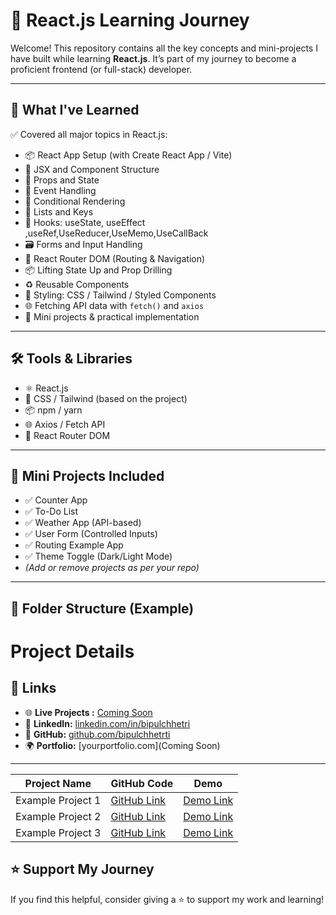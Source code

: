 
# 🚀 React.js Learning Journey

Welcome! This repository contains all the key concepts and mini-projects I have built while learning **React.js**. It’s part of my journey to become a proficient frontend (or full-stack) developer.

---

## 📘 What I've Learned

✅ Covered all major topics in React.js:

- 📦 React App Setup (with Create React App / Vite)
- 🧱 JSX and Component Structure
- 🔄 Props and State
- 📍 Event Handling
- 🔁 Conditional Rendering
- 🔁 Lists and Keys
- 🧠 Hooks: useState, useEffect ,useRef,UseReducer,UseMemo,UseCallBack
- 🗃️ Forms and Input Handling
- 🔗 React Router DOM (Routing & Navigation)
- 📦 Lifting State Up and Prop Drilling
- ♻️ Reusable Components
- 🎨 Styling: CSS / Tailwind / Styled Components
- 🌐 Fetching API data with `fetch()` and `axios`
- 🧪 Mini projects & practical implementation

---

## 🛠 Tools & Libraries

- ⚛️ React.js
- 🎨 CSS / Tailwind (based on the project)
- 📦 npm / yarn
- 🌐 Axios / Fetch API
- 🧭 React Router DOM

---

## 🧪 Mini Projects Included

- ✅ Counter App  
- ✅ To-Do List  
- ✅ Weather App (API-based)  
- ✅ User Form (Controlled Inputs)  
- ✅ Routing Example App  
- ✅ Theme Toggle (Dark/Light Mode)  
- *(Add or remove projects as per your repo)*

---

## 📂 Folder Structure (Example)


# Project Details


## 🔗 Links

- 🌐 **Live Projects :** [Coming Soon](#)
- 💼 **LinkedIn:** [linkedin.com/in/bipulchhetri](https://www.linkedin.com/in/bipul-chhetri/)
- 🐙 **GitHub:** [github.com/bipulchhetrti](https://github.com/bipulchhetri)
- 🌍 **Portfolio:** [yourportfolio.com](Coming Soon)

---


| Project Name      | GitHub Code                     | Demo                         |
|-------------------|---------------------------------|-----------------------------|
| Example Project 1 | [GitHub Link](https://github.com/) | [Demo Link](https://example.com/) |
| Example Project 2 | [GitHub Link](https://github.com/) | [Demo Link](https://example.com/) |
| Example Project 3 | [GitHub Link](https://github.com/) | [Demo Link](https://example.com/) |


## ⭐️ Support My Journey

If you find this helpful, consider giving a ⭐️ to support my work and learning!